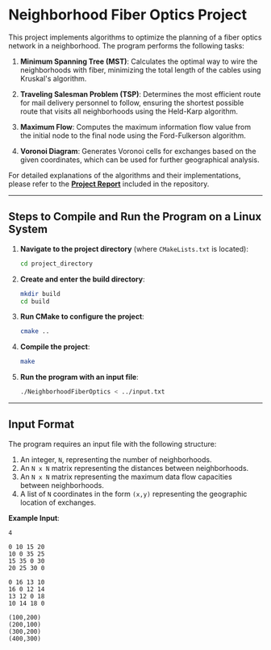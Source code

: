 
# Neighborhood Fiber Optics Project

This project implements algorithms to optimize the planning of a fiber optics network in a neighborhood. The program performs the following tasks:

1. **Minimum Spanning Tree (MST)**: Calculates the optimal way to wire the neighborhoods with fiber, minimizing the total length of the cables using Kruskal's algorithm.

2. **Traveling Salesman Problem (TSP)**: Determines the most efficient route for mail delivery personnel to follow, ensuring the shortest possible route that visits all neighborhoods using the Held-Karp algorithm.

3. **Maximum Flow**: Computes the maximum information flow value from the initial node to the final node using the Ford-Fulkerson algorithm.

4. **Voronoi Diagram**: Generates Voronoi cells for exchanges based on the given coordinates, which can be used for further geographical analysis.

For detailed explanations of the algorithms and their implementations, please refer to the **[Project Report](report.pdf)** included in the repository.

---

## Steps to Compile and Run the Program on a Linux System

1. **Navigate to the project directory** (where `CMakeLists.txt` is located):
   ```bash
   cd project_directory
   ```

2. **Create and enter the build directory**:
   ```bash
   mkdir build
   cd build
   ```

3. **Run CMake to configure the project**:
   ```bash
   cmake ..
   ```

4. **Compile the project**:
   ```bash
   make
   ```

5. **Run the program with an input file**:
   ```bash
   ./NeighborhoodFiberOptics < ../input.txt
   ```

---

## Input Format

The program requires an input file with the following structure:

1. An integer, `N`, representing the number of neighborhoods.
2. An `N x N` matrix representing the distances between neighborhoods.
3. An `N x N` matrix representing the maximum data flow capacities between neighborhoods.
4. A list of `N` coordinates in the form `(x,y)` representing the geographic location of exchanges.

**Example Input**:
```
4

0 10 15 20
10 0 35 25
15 35 0 30
20 25 30 0

0 16 13 10
16 0 12 14
13 12 0 18
10 14 18 0

(100,200)
(200,100)
(300,200)
(400,300)
```
